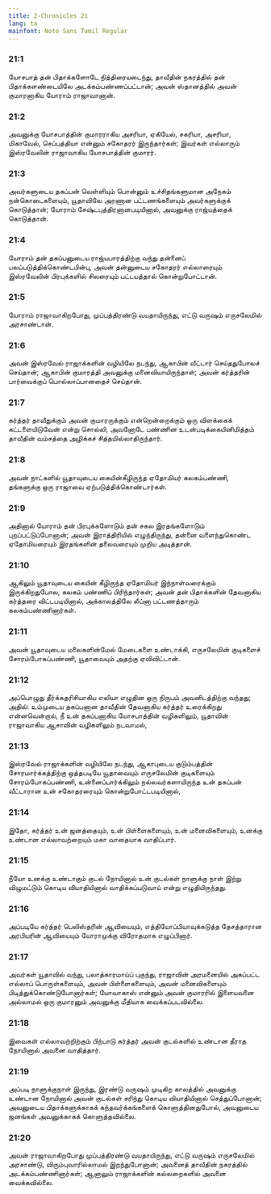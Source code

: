```yaml
---
title: 2-Chronicles 21
lang: ta
mainfont: Noto Sans Tamil Regular
---
```


###  21:1

யோசபாத் தன் பிதாக்களோடே நித்திரையடைந்து, தாவீதின் நகரத்தில் தன் பிதாக்களண்டையிலே அடக்கம்பண்ணப்பட்டான்; அவன் ஸ்தானத்தில் அவன் குமாரனாகிய யோராம் ராஜாவானான்.

###  21:2

அவனுக்கு யோசபாத்தின் குமாரராகிய அசரியா, ஏகியேல், சகரியா, அசரியா, மிகாவேல், செப்பத்தியா என்னும் சகோதரர் இருந்தார்கள்; இவர்கள் எல்லாரும் இஸ்ரவேலின் ராஜாவாகிய யோசபாத்தின் குமாரர்.

###  21:3

அவர்களுடைய தகப்பன் வெள்ளியும் பொன்னும் உச்சிதங்களுமான அநேகம் நன்கொடைகளையும், யூதாவிலே அரணான பட்டணங்களையும் அவர்களுக்குக் கொடுத்தான்; யோராம் சேஷ்டபுத்திரனானபடியினால், அவனுக்கு ராஜ்யத்தைக் கொடுத்தான்.

###  21:4

யோராம் தன் தகப்பனுடைய ராஜ்யபாரத்திற்கு வந்து தன்னைப் பலப்படுத்திக்கொண்டபின்பு, அவன் தன்னுடைய சகோதரர் எல்லாரையும் இஸ்ரவேலின் பிரபுக்களில் சிலரையும் பட்டயத்தால் கொன்றுபோட்டான்.

###  21:5

யோராம் ராஜாவாகிறபோது, முப்பத்திரண்டு வயதாயிருந்து, எட்டு வருஷம் எருசலேமில் அரசாண்டான்.

###  21:6

அவன் இஸ்ரவேல் ராஜாக்களின் வழியிலே நடந்து, ஆகாபின் வீட்டார் செய்ததுபோலச் செய்தான்; ஆகாபின் குமாரத்தி அவனுக்கு மனைவியாயிருந்தாள்; அவன் கர்த்தரின் பார்வைக்குப் பொல்லாப்பானதைச் செய்தான்.

###  21:7

கர்த்தர் தாவீதுக்கும் அவன் குமாரருக்கும் என்றென்றைக்கும் ஒரு விளக்கைக் கட்டளையிடுவேன் என்று சொல்லி, அவனோடே பண்ணின உடன்படிக்கையினிமித்தம் தாவீதின் வம்சத்தை அழிக்கச் சித்தமில்லாதிருந்தார்.

###  21:8

அவன் நாட்களில் யூதாவுடைய கையின்கீழிருந்த ஏதோமியர் கலகம்பண்ணி, தங்களுக்கு ஒரு ராஜாவை ஏற்படுத்திக்கொண்டார்கள்.

###  21:9

அதினால் யோராம் தன் பிரபுக்களோடும் தன் சகல இரதங்களோடும் புறப்பட்டுப்போனான்; அவன் இராத்திரியில் எழுந்திருந்து, தன்னை வளைந்துகொண்ட ஏதோமியரையும் இரதங்களின் தலைவரையும் முறிய அடித்தான்.

###  21:10

ஆகிலும் யூதாவுடைய கையின் கீழிருந்த ஏதோமியர் இந்நாள்வரைக்கும் இருக்கிறதுபோல, கலகம் பண்ணிப் பிரிந்தார்கள்; அவன் தன் பிதாக்களின் தேவனாகிய கர்த்தரை விட்டபடியினால், அக்காலத்திலே லீப்னா பட்டணத்தாரும் கலகம்பண்ணினார்கள்.

###  21:11

அவன் யூதாவுடைய மலைகளின்மேல் மேடைகளை உண்டாக்கி, எருசலேமின் குடிகளைச் சோரம்போகப்பண்ணி, யூதாவையும் அதற்கு ஏவிவிட்டான்.

###  21:12

அப்பொழுது தீர்க்கதரிசியாகிய எலியா எழுதின ஒரு நிருபம் அவனிடத்திற்கு வந்தது; அதில்: உம்முடைய தகப்பனான தாவீதின் தேவனாகிய கர்த்தர் உரைக்கிறது என்னவென்றால், நீ உன் தகப்பனாகிய யோசபாத்தின் வழிகளிலும், யூதாவின் ராஜாவாகிய ஆசாவின் வழிகளிலும் நடவாமல்,

###  21:13

இஸ்ரவேல் ராஜாக்களின் வழியிலே நடந்து, ஆகாபுடைய குடும்பத்தின் சோரமார்க்கத்திற்கு ஒத்தபடியே யூதாவையும் எருசலேமின் குடிகளையும் சோரம்போகப்பண்ணி, உன்னைப்பார்க்கிலும் நல்லவர்களாயிருந்த உன் தகப்பன் வீட்டாரான உன் சகோதரரையும் கொன்றுபோட்டபடியினால்,

###  21:14

இதோ, கர்த்தர் உன் ஜனத்தையும், உன் பிள்ளைகளையும், உன் மனைவிகளையும், உனக்கு உண்டான எல்லாவற்றையும் மகா வாதையாக வாதிப்பார்.

###  21:15

நீயோ உனக்கு உண்டாகும் குடல் நோயினால் உன் குடல்கள் நாளுக்கு நாள் இற்று விழுமட்டும் கொடிய வியாதியினால் வாதிக்கப்படுவாய் என்று எழுதியிருந்தது.

###  21:16

அப்படியே கர்த்தர் பெலிஸ்தரின் ஆவியையும், எத்தியோப்பியாவுக்கடுத்த தேசத்தாரான அரபியரின் ஆவியையும் யோராமுக்கு விரோதமாக எழுப்பினார்.

###  21:17

அவர்கள் யூதாவில் வந்து, பலாத்காரமாய்ப் புகுந்து, ராஜாவின் அரமனையில் அகப்பட்ட எல்லாப் பொருள்களையும், அவன் பிள்ளைகளையும், அவன் மனைவிகளையும் பிடித்துக்கொண்டுபோனார்கள்; யோவாகாஸ் என்னும் அவன் குமாரரில் இளையவனை அல்லாமல் ஒரு குமாரனும் அவனுக்கு மீதியாக வைக்கப்படவில்லை.

###  21:18

இவைகள் எல்லாவற்றிற்கும் பிற்பாடு கர்த்தர் அவன் குடல்களில் உண்டான தீராத நோயினால் அவனை வாதித்தார்.

###  21:19

அப்படி நாளுக்குநாள் இருந்து, இரண்டு வருஷம் முடிகிற காலத்தில் அவனுக்கு உண்டான நோயினால் அவன் குடல்கள் சரிந்து கொடிய வியாதியினால் செத்துப்போனான்; அவனுடைய பிதாக்களுக்காகக் கந்தவர்க்கங்களைக் கொளுத்தினதுபோல், அவனுடைய ஜனங்கள் அவனுக்காகக் கொளுத்தவில்லை.

###  21:20

அவன் ராஜாவாகிறபோது முப்பத்திரண்டு வயதாயிருந்து, எட்டு வருஷம் எருசலேமில் அரசாண்டு, விரும்புவாரில்லாமல் இறந்துபோனான்; அவனைத் தாவீதின் நகரத்தில் அடக்கம்பண்ணினார்கள்; ஆனாலும் ராஜாக்களின் கல்லறைகளில் அவனை வைக்கவில்லை.

